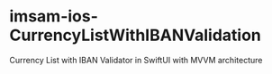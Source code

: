 # imsam-ios-CurrencyListWithIBANValidation
Currency List with IBAN Validator in SwiftUI with MVVM architecture

